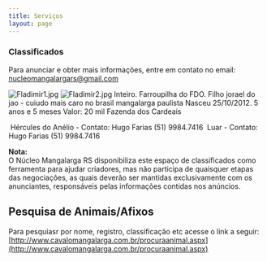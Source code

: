 ```yaml
---
title: Serviços
layout: page
---
```


### Classificados
Para anunciar e obter mais informações, entre em contato no email: nucleomangalargars@gmail.com

![Fladimir1.jpg](/uploads/Fladimir1.jpg)
![Fladimir2.jpg](/uploads/Fladimir2.jpg)
Inteiro. Farroupilha do FDO. Filho jorael do jao - cuiudo mais caro no brasil mangalarga paulista
Nasceu 25/10/2012. 5 anos e 5 meses
Valor: 20 mil
Fazenda dos Cardeais

<img src="{{site.baseurl}}/img/classificados/hercules_anelio.png" alt="">
Hércules do Anélio - Contato: Hugo Farias (51) 9984.7416

<img src="{{site.baseurl}}/img/classificados/luar_anelio.png" alt="">
Luar - Contato: Hugo Farias (51) 9984.7416



**Nota:**  
O Núcleo Mangalarga RS disponibiliza este espaço de classificados como ferramenta para ajudar criadores, mas não participa de quaisquer etapas das negociações, as quais deverão ser mantidas exclusivamente com os anunciantes, responsáveis pelas informações contidas nos anúncios.


## Pesquisa de Animais/Afixos
Para pesquiasr por nome, registro, classificação etc acesse o link a seguir:
[http://www.cavalomangalarga.com.br/procuraanimal.aspx](http://www.cavalomangalarga.com.br/procuraanimal.aspx)
